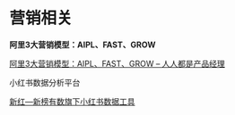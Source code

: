 # 营销相关

****阿里3大营销模型：AIPL、FAST、GROW****

[阿里3大营销模型：AIPL、FAST、GROW – 人人都是产品经理](https://www.woshipm.com/marketing/3321749.html)

小红书数据分析平台 

[新红—新榜有数旗下小红书数据工具](https://xh.newrank.cn/content/notesRank/boost)